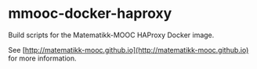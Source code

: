 mmooc-docker-haproxy
====================

Build scripts for the Matematikk-MOOC HAProxy Docker image.

See
[http://matematikk-mooc.github.io](http://matematikk-mooc.github.io)
for more information.
